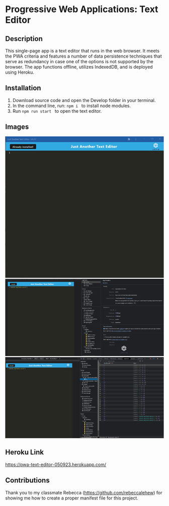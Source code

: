 # Progressive Web Applications: Text Editor

## Description
This single-page app is a text editor that runs in the web browser. It meets the PWA criteria and features a number of data persistence techniques that serve as redundancy in case one of the options is not supported by the browser. The app functions offline, utilizes IndexedDB, and is deployed using Heroku.

## Installation
1. Download source code and open the Develop folder in your terminal.
2. In the command line, run: ```npm i ``` to install node modules.
3. Run ```npm run start ``` to open the text editor.

## Images
![Home](images/app-home.png)
![Manifest](images/app-manifest.png)
![Service Workers](images/app-sw.png)

## Heroku Link
https://pwa-text-editor-050923.herokuapp.com/

## Contributions
Thank you to my classmate Rebecca (https://github.com/rebeccalehew) for showing me how to create a proper manifest file for this project.